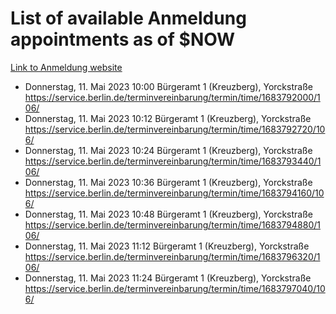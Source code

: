 # List of available Anmeldung appointments as of $NOW
[Link to Anmeldung website](https://service.berlin.de/terminvereinbarung/termin/tag.php?termin=1&anliegen[]=120686&dienstleisterlist=122210,122217,327316,122219,327312,122227,327314,122231,327346,122243,327348,122254,122252,329742,122260,329745,122262,329748,122271,327278,122273,327274,122277,327276,330436,122280,327294,122282,327290,122284,327292,122291,327270,122285,327266,122286,327264,122296,327268,150230,329760,122297,327286,122294,327284,122312,329763,122314,329775,122304,327330,122311,327334,122309,327332,317869,122281,327352,122279,329772,122283,122276,327324,122274,327326,122267,329766,122246,327318,122251,327320,122257,327322,122208,327298,122226,327300&herkunft=http%3A%2F%2Fservice.berlin.de%2Fdienstleistung%2F120686%2F)
- Donnerstag, 11. Mai 2023 10:00 Bürgeramt 1 (Kreuzberg), Yorckstraße https://service.berlin.de/terminvereinbarung/termin/time/1683792000/106/
- Donnerstag, 11. Mai 2023 10:12 Bürgeramt 1 (Kreuzberg), Yorckstraße https://service.berlin.de/terminvereinbarung/termin/time/1683792720/106/
- Donnerstag, 11. Mai 2023 10:24 Bürgeramt 1 (Kreuzberg), Yorckstraße https://service.berlin.de/terminvereinbarung/termin/time/1683793440/106/
- Donnerstag, 11. Mai 2023 10:36 Bürgeramt 1 (Kreuzberg), Yorckstraße https://service.berlin.de/terminvereinbarung/termin/time/1683794160/106/
- Donnerstag, 11. Mai 2023 10:48 Bürgeramt 1 (Kreuzberg), Yorckstraße https://service.berlin.de/terminvereinbarung/termin/time/1683794880/106/
- Donnerstag, 11. Mai 2023 11:12 Bürgeramt 1 (Kreuzberg), Yorckstraße https://service.berlin.de/terminvereinbarung/termin/time/1683796320/106/
- Donnerstag, 11. Mai 2023 11:24 Bürgeramt 1 (Kreuzberg), Yorckstraße https://service.berlin.de/terminvereinbarung/termin/time/1683797040/106/
